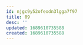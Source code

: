 ```yaml
---
id: njgc9y52ofeodn3lgga7f97
title: 09
desc: ''
updated: 1689610735588
created: 1689610735588
---
```


